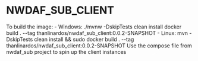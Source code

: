 # NWDAF_SUB_CLIENT
To build the image:
    - Windows:
        ./mvnw -DskipTests clean install
        docker build . --tag thanlinardos/nwdaf_sub_client:0.0.2-SNAPSHOT
    - Linux:
        mvn -DskipTests clean install && sudo docker build . --tag thanlinardos/nwdaf_sub_client:0.0.2-SNAPSHOT
Use the compose file from nwdaf_sub project to spin up the client instances